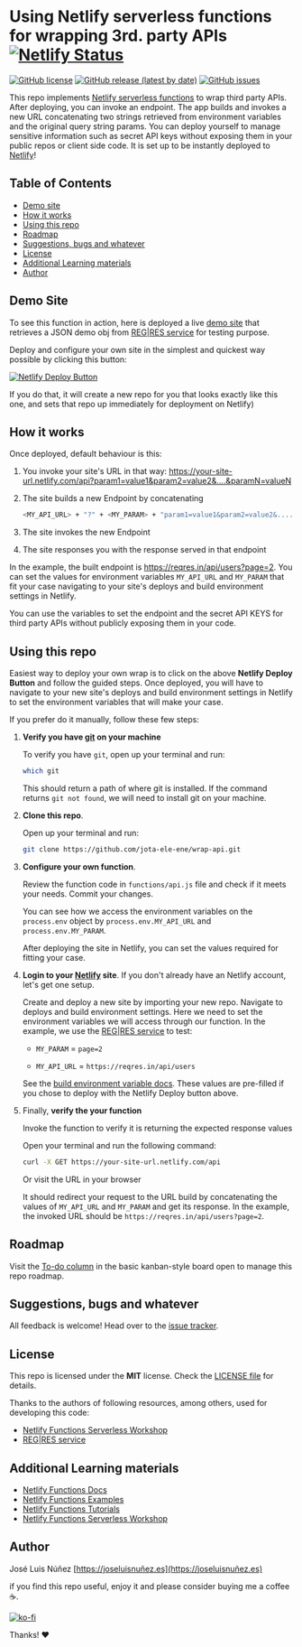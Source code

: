 # Using Netlify serverless functions for wrapping 3rd. party APIs [![Netlify Status](https://api.netlify.com/api/v1/badges/aecac50a-bebe-4399-969e-43b66dcad90b/deploy-status)](https://app.netlify.com/sites/wrap-api/deploys)

[![GitHub license](https://img.shields.io/github/license/jota-ele-ene/wrap-api)](https://github.com/jota-ele-ene/wrap-api/blob/main/LICENSE)
[![GitHub release (latest by date)](https://img.shields.io/badge/release-v1.0--alpha.1-lightgrey)](https://github.com/jota-ele-ene/wrap-api/releases)
[![GitHub issues](https://img.shields.io/github/issues/jota-ele-ene/wrap-api)](https://github.com/jota-ele-ene/wrap-api/issues)

This repo implements [Netlify serverless functions](https://docs.netlify.com/functions/overview/) to wrap third party APIs. After deploying, you can invoke an endpoint. The app builds and invokes a new URL concatenating two strings retrieved from environment variables and the original query string params. You can deploy yourself to manage sensitive information such as secret API keys without exposing them in your public repos or client side code. It is set up to be instantly deployed to [Netlify](https://url.netlify.com/SyTBPVamO)!

## Table of Contents

- [Demo site](#demo-site)
- [How it works](#how-it-works)
- [Using this repo](#using-this-repo)
- [Roadmap](#roadmap)
- [Suggestions, bugs and whatever](#suggestions-bugs-and-whatever)
- [License](#license)
- [Additional Learning materials](#additional-learning-materials)
- [Author](#author)

## Demo Site

  To see this function in action, here is deployed a live [demo site](fetch-remote.netlify.app/api) that retrieves a JSON demo obj from [REG|RES service](https://reqres.in) for testing purpose.

  Deploy and configure your own site in the simplest and quickest way possible by clicking this button:

  [![Netlify Deploy Button](https://www.netlify.com/img/deploy/button.svg)](https://app.netlify.com/start/deploy?repository=https://github.com/jota-ele-ene/wrap-api#MY_API_URL=https://reqres.in/api/users&MY_PARAM=page=2)

  If you do that, it will create a new repo for you that looks exactly like this one, and sets that repo up immediately for deployment on Netlify)

## How it works

Once deployed, default behaviour is this:

1. You invoke your site's URL in that way: https://your-site-url.netlify.com/api?param1=value1&param2=value2&....&paramN=valueN

2. The site builds a new Endpoint by concatenating

    ```bash
    <MY_API_URL> + "?" + <MY_PARAM> + "param1=value1&param2=value2&....&paramN=valueN"
    ```
3. The site invokes the new Endpoint

4. The site responses you with the response served in that endpoint

In the example, the built endpoint is https://reqres.in/api/users?page=2. You can set the values for environment variables `MY_API_URL` and `MY_PARAM` that fit your case navigating to your site's deploys and build environment settings in Netlify.

You can use the variables to set the endpoint and the secret API KEYS for third party APIs without publicly exposing them in your code.

## Using this repo

Easiest way to deploy your own wrap is to click on the above **Netlify Deploy Button** and follow the guided steps. Once deployed, you will have to navigate to your new site's deploys and build environment settings in Netlify to set the environment variables that will make your case.

If you prefer do it manually, follow these few steps:

1. **Verify you have [git](https://git-scm.com/downloads) on your machine**

    To verify you have `git`, open up your terminal and run:

    ```bash
    which git
    ```

    This should return a path of where git is installed. If the command returns `git not found`, we will need to install git on your machine.

2. **Clone this repo**.

    Open up your terminal and run:

    ```bash
    git clone https://github.com/jota-ele-ene/wrap-api.git  
    ```

3. **Configure your own function**.

    Review the function code in `functions/api.js` file and check if it meets your needs. Commit your changes.

    You can see how we access the environment variables on the `process.env` object by `process.env.MY_API_URL` and `process.env.MY_PARAM`.

    After deploying the site in Netlify, you can set the values required for fitting your case.

4. **Login to your [Netlify](https://app.netlify.com/) site**. If you don't already have an Netlify account, let's get one setup.

    Create and deploy a new site by importing your new repo. Navigate to deploys and build environment settings. Here we need to set the environment variables we will access through our function. In the example, we use the [REG|RES service](https://reqres.in) to test:

    * `MY_PARAM` = `page=2`

    * `MY_API_URL` = `https://reqres.in/api/users`    

    See the [build environment variable docs](https://www.netlify.com/docs/continuous-deployment/#build-environment-variables). These values are pre-filled if you chose to deploy with the Netlify Deploy button above.

5. Finally, **verify the your function**

    Invoke the function to verify it is returning the expected response values

    Open your terminal and run the following command:

    ```bash
    curl -X GET https://your-site-url.netlify.com/api
    ```

    Or visit the URL in your browser

    It should redirect your request to the URL build by concatenating the values of `MY_API_URL` and `MY_PARAM` and get its response. In the example, the invoked URL should be `https://reqres.in/api/users?page=2`.

## Roadmap

Visit the [To-do column](https://github.com/users/jota-ele-ene/projects/1) in the basic kanban-style board open to manage this repo roadmap.

## Suggestions, bugs and whatever

All feedback is welcome! Head over to the [issue tracker](https://github.com/jota-ele-ene/wrap-api/issues).

## License

This repo is licensed under the **MIT** license. Check the [LICENSE file](https://github.com/jota-ele-ene/wrap-api/blob/main/LICENSE) for details.

Thanks to the authors of following resources, among others, used for developing this code:

- [Netlify Functions Serverless Workshop](https://github.com/DavidWells/netlify-functions-workshop)
- [REG|RES service](https://reqres.in)

## Additional Learning materials

- [Netlify Functions Docs](https://www.netlify.com/docs/functions/)
- [Netlify Functions Examples](https://functions.netlify.com/examples)
- [Netlify Functions Tutorials](https://functions.netlify.com/tutorials)
- [Netlify Functions Serverless Workshop](https://github.com/DavidWells/netlify-functions-workshop)

## Author

José Luis Núñez [https://joseluisnuñez.es](https://joseluisnuñez.es)

if you find this repo useful, enjoy it and please consider buying me a coffee ☕️.

[![ko-fi](https://ko-fi.com/img/githubbutton_sm.svg)](https://ko-fi.com/U7U27W8VV)

Thanks! ❤️
